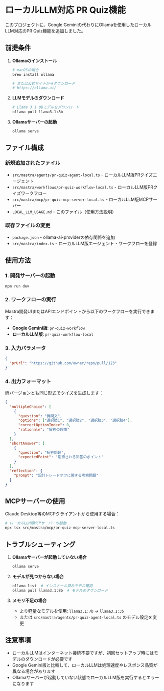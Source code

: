 # ローカルLLM対応 PR Quiz機能

このプロジェクトに、Google Geminiの代わりにOllamaを使用したローカルLLM対応のPR Quiz機能を追加しました。

## 前提条件

1. **Ollamaのインストール**
   ```bash
   # macOSの場合
   brew install ollama
   
   # または公式サイトからダウンロード
   # https://ollama.ai/
   ```

2. **LLMモデルのダウンロード**
   ```bash
   # Llama 3.1 8Bモデルをダウンロード
   ollama pull llama3.1:8b
   ```

3. **Ollamaサーバーの起動**
   ```bash
   ollama serve
   ```

## ファイル構成

### 新規追加されたファイル

- `src/mastra/agents/pr-quiz-agent-local.ts` - ローカルLLM版PRクイズエージェント
- `src/mastra/workflows/pr-quiz-workflow-local.ts` - ローカルLLM版PRクイズワークフロー  
- `src/mastra/mcp/pr-quiz-mcp-server-local.ts` - ローカルLLM版MCPサーバー
- `LOCAL_LLM_USAGE.md` - このファイル（使用方法説明）

### 既存ファイルの変更

- `package.json` - ollama-ai-providerの依存関係を追加
- `src/mastra/index.ts` - ローカルLLM版エージェント・ワークフローを登録

## 使用方法

### 1. 開発サーバーの起動
```bash
npm run dev
```

### 2. ワークフローの実行

Mastra開発UIまたはAPIエンドポイントから以下のワークフローを実行できます：

- **Google Gemini版**: `pr-quiz-workflow`
- **ローカルLLM版**: `pr-quiz-workflow-local`

### 3. 入力パラメータ

```json
{
  "prUrl": "https://github.com/owner/repo/pull/123"
}
```

### 4. 出力フォーマット

両バージョンとも同じ形式でクイズを生成します：

```json
{
  "multipleChoice": [
    {
      "question": "質問文",
      "options": ["選択肢1", "選択肢2", "選択肢3", "選択肢4"],
      "correctOptionIndex": 0,
      "rationale": "解答の理由"
    }
  ],
  "shortAnswer": [
    {
      "question": "短答問題",
      "expectedPoint": "期待される回答のポイント"
    }
  ],
  "reflection": {
    "prompt": "設計トレードオフに関する考察問題"
  }
}
```

## MCPサーバーの使用

Claude Desktop等のMCPクライアントから使用する場合：

```bash
# ローカルLLM版MCPサーバーの起動
npx tsx src/mastra/mcp/pr-quiz-mcp-server-local.ts
```

## トラブルシューティング

1. **Ollamaサーバーが起動していない場合**
   ```bash
   ollama serve
   ```

2. **モデルが見つからない場合**
   ```bash
   ollama list  # インストール済みモデル確認
   ollama pull llama3.1:8b  # モデルのダウンロード
   ```

3. **メモリ不足の場合**
   - より軽量なモデルを使用: `llama3.1:7b` → `llama3.1:3b`
   - または `src/mastra/agents/pr-quiz-agent-local.ts` のモデル設定を変更

## 注意事項

- ローカルLLMはインターネット接続不要ですが、初回セットアップ時にはモデルのダウンロードが必要です
- Google Gemini版と比較して、ローカルLLMは処理速度やレスポンス品質が異なる場合があります
- Ollamaサーバーが起動していない状態でローカルLLM版を実行するとエラーになります